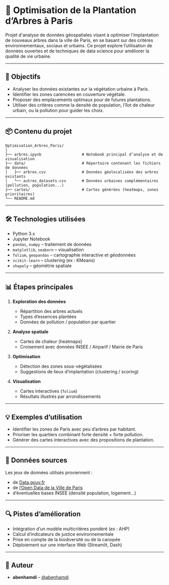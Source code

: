 # 🌳 Optimisation de la Plantation d’Arbres à Paris

Projet d'analyse de données géospatiales visant à optimiser l’implantation de nouveaux arbres dans la ville de Paris, en se basant sur des critères environnementaux, sociaux et urbains. Ce projet explore l’utilisation de données ouvertes et de techniques de data science pour améliorer la qualité de vie urbaine.

---

## 🎯 Objectifs

* Analyser les données existantes sur la végétation urbaine à Paris.
* Identifier les zones carencées en couverture végétale.
* Proposer des emplacements optimaux pour de futures plantations.
* Utiliser des critères comme la densité de population, l’îlot de chaleur urbain, ou la pollution pour guider les choix.

---

## 📦 Contenu du projet

```
Optimisation_Arbres_Paris/
│
├── arbres.ipynb                  # Notebook principal d’analyse et de visualisation
├── data/                         # Répertoire contenant les fichiers de données
│   ├── arbres.csv                # Données géolocalisées des arbres existants
│   └── autres_datasets.csv       # Données urbaines complémentaires (pollution, population...)
├── cartes/                       # Cartes générées (heatmaps, zones prioritaires)
└── README.md
```

---

## 🛠️ Technologies utilisées

* Python 3.x
* Jupyter Notebook
* `pandas`, `numpy` – traitement de données
* `matplotlib`, `seaborn` – visualisation
* `folium`, `geopandas` – cartographie interactive et géodonnées
* `scikit-learn` – clustering (ex : KMeans)
* `shapely` – géométrie spatiale

---

## 📊 Étapes principales

1. **Exploration des données**

   * Répartition des arbres actuels
   * Types d’essences plantées
   * Données de pollution / population par quartier

2. **Analyse spatiale**

   * Cartes de chaleur (heatmaps)
   * Croisement avec données INSEE / Airparif / Mairie de Paris

3. **Optimisation**

   * Détection des zones sous-végétalisées
   * Suggestions de lieux d’implantation (clustering / scoring)

4. **Visualisation**

   * Cartes interactives (`folium`)
   * Résultats illustrés par arrondissements

---

## 💡 Exemples d’utilisation

* Identifier les zones de Paris avec peu d’arbres par habitant.
* Prioriser les quartiers combinant forte densité + forte pollution.
* Générer des cartes interactives avec des propositions de plantation.

---

## 📁 Données sources

Les jeux de données utilisés proviennent :

* de [Data.gouv.fr](https://www.data.gouv.fr)
* de [l’Open Data de la Ville de Paris](https://opendata.paris.fr)
* d’éventuelles bases INSEE (densité population, logement…)

---

## 🔍 Pistes d’amélioration

* Intégration d’un modèle multicritères pondéré (ex : AHP)
* Calcul d’indicateurs de justice environnementale
* Prise en compte de la biodiversité ou de la canopée
* Déploiement sur une interface Web (Streamlit, Dash)

---

## 👤 Auteur

* **abenhamdi** – [@abenhamdi](https://github.com/abenhamdi)

